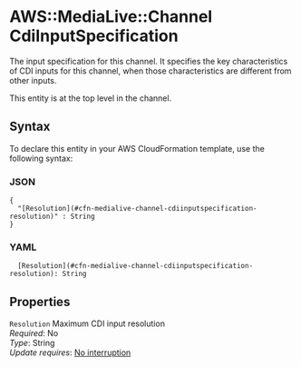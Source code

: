 # AWS::MediaLive::Channel CdiInputSpecification<a name="aws-properties-medialive-channel-cdiinputspecification"></a>

The input specification for this channel\. It specifies the key characteristics of CDI inputs for this channel, when those characteristics are different from other inputs\. 

This entity is at the top level in the channel\.

## Syntax<a name="aws-properties-medialive-channel-cdiinputspecification-syntax"></a>

To declare this entity in your AWS CloudFormation template, use the following syntax:

### JSON<a name="aws-properties-medialive-channel-cdiinputspecification-syntax.json"></a>

```
{
  "[Resolution](#cfn-medialive-channel-cdiinputspecification-resolution)" : String
}
```

### YAML<a name="aws-properties-medialive-channel-cdiinputspecification-syntax.yaml"></a>

```
  [Resolution](#cfn-medialive-channel-cdiinputspecification-resolution): String
```

## Properties<a name="aws-properties-medialive-channel-cdiinputspecification-properties"></a>

`Resolution`  <a name="cfn-medialive-channel-cdiinputspecification-resolution"></a>
Maximum CDI input resolution  
*Required*: No  
*Type*: String  
*Update requires*: [No interruption](https://docs.aws.amazon.com/AWSCloudFormation/latest/UserGuide/using-cfn-updating-stacks-update-behaviors.html#update-no-interrupt)